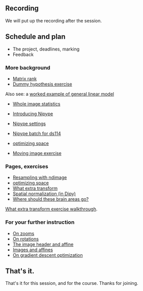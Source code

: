 ## Recording

We will put up the recording after the session.

## Schedule and plan

* The project, deadlines, marking
* Feedback

### More background

* [Matrix rank](https://textbook.nipraxis.org/matrix_rank.html)
* [Dummy hypothesis
  exercise](https://hub.nipraxis.org/hub/user-redirect/git-pull?repo=https%3A//github.com/nipraxis/dummy_hypothesis&subPath=dummy_hypothesis.ipynb)

Also see: a [worked example of general linear
  model](https://textbook.nipraxis.org/mean_test_example.html)

* [Whole image
  statistics](https://textbook.nipraxis.org/whole_image_statistics.html)

* [Introducing Nipype](https://textbook.nipraxis.org/introducing_nipype)
* [Nipype settings](https://github.com/nipraxis/textbook/blob/main/nipype_settings.py)
* [Nipype batch for ds114](https://github.com/nipraxis/textbook/blob/main/nipype_ds114_sub009_t2r1.py)
* [optimizing space](https://textbook.nipraxis.org/optimizing_space)
* [Moving image
  exercise](https://hub.nipraxis.org/hub/user-redirect/git-pull?repo=https%3A//github.com/nipraxis/moving_images&subPath=moving_images.ipynb)

### Pages, exercises

* [Resampling with ndimage](https://textbook.nipraxis.org/resampling_with_ndimage)
* [optimizing space](https://textbook.nipraxis.org/optimizing_space)
* [What extra
  transform](https://hub.nipraxis.org/hub/user-redirect/git-pull?repo=https%3A//github.com/nipraxis/what_extra_transform&subPath=what_extra_transform.ipynb)
* [Spatial normalization (in Dipy)](https://textbook.nipraxis.org/dipy_registration)
* [Where should these brain areas
  go?](https://textbook.nipraxis.org/anterior_cingulate)

[What extra transform exercise walkthrough](https://vimeo.com/755340953).

### For your further instruction

* [On zooms](https://textbook.nipraxis.org/diagonal_zooms)
* [On rotations](https://textbook.nipraxis.org/rotation_2d_3d)
* [The image header and affine](https://textbook.nipraxis.org/image_header_and_affine)
* [Images and affines](https://textbook.nipraxis.org/images_and_affines)
* [On gradient descent optimization](https://lisds.github.io/textbook/mean-slopes/optimization)

## That's it.

That's it for this session, and for the course.  Thanks for joining.

